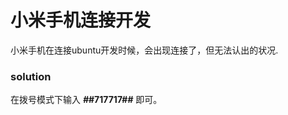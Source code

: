 # 小米手机连接开发   
    
   
小米手机在连接ubuntu开发时候，会出现连接了，但无法认出的状况.    
    
### solution   
   
在拨号模式下输入 __*#*#717717#*#*__ 即可。   






